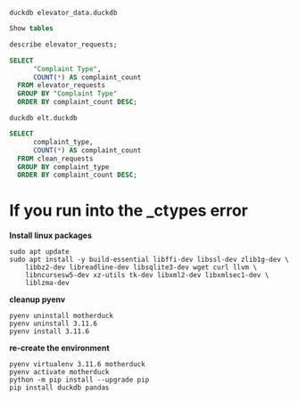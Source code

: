 ```
duckdb elevator_data.duckdb
```

```sql
Show tables

describe elevator_requests;
```

```sql
SELECT 
      "Complaint Type",
      COUNT(*) AS complaint_count
  FROM elevator_requests
  GROUP BY "Complaint Type"
  ORDER BY complaint_count DESC;
```

```
duckdb elt.duckdb
```

```sql
SELECT 
      complaint_type,
      COUNT(*) AS complaint_count
  FROM clean_requests
  GROUP BY complaint_type
  ORDER BY complaint_count DESC;
```

# If you run into the _ctypes error
**Install linux packages**
```
sudo apt update
sudo apt install -y build-essential libffi-dev libssl-dev zlib1g-dev \
    libbz2-dev libreadline-dev libsqlite3-dev wget curl llvm \
    libncursesw5-dev xz-utils tk-dev libxml2-dev libxmlsec1-dev \
    liblzma-dev
```

**cleanup pyenv**
```
pyenv uninstall motherduck
pyenv uninstall 3.11.6
pyenv install 3.11.6
```

**re-create the environment**
```
pyenv virtualenv 3.11.6 motherduck
pyenv activate motherduck
python -m pip install --upgrade pip
pip install duckdb pandas
```